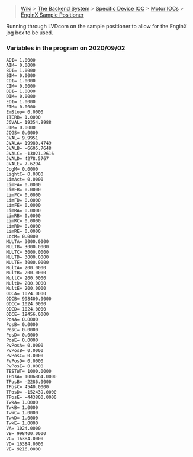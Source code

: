 > [Wiki](Home) > [The Backend System](The-Backend-System) > [Specific Device IOC](Specific-Device-IOC) > [Motor IOCs](Motor-IOCs) > [EnginX Sample Positioner](EnginX-Sample-Positioner)

Running through LVDcom on the sample positioner to allow for the EnginX jog box to be used.




### Variables in the program on 2020/09/02

```
ADI= 1.0000
AIM= 0.0000
BDI= 1.0000
BIM= 0.0000
CDI= 1.0000
CIM= 0.0000
DDI= 1.0000
DIM= 0.0000
EDI= 1.0000
EIM= 0.0000
EmStop= 0.0000
ITERB= 1.0000
JGVAL= 19354.9988
JIM= 0.0000
JOGS= 0.0000
JVAL= 9.9951
JVALA= 19980.4749
JVALB= -6605.7648
JVALC= -13021.2616
JVALD= 4278.5767
JVALE= 7.6294
JogM= 0.0000
LightC= 0.0000
LimAct= 0.0000
LimFA= 0.0000
LimFB= 0.0000
LimFC= 0.0000
LimFD= 0.0000
LimFE= 0.0000
LimRA= 0.0000
LimRB= 0.0000
LimRC= 0.0000
LimRD= 0.0000
LimRE= 0.0000
LocM= 0.0000
MULTA= 3000.0000
MULTB= 3000.0000
MULTC= 3000.0000
MULTD= 3000.0000
MULTE= 3000.0000
MultA= 200.0000
MultB= 200.0000
MultC= 200.0000
MultD= 200.0000
MultE= 200.0000
ODCA= 1024.0000
ODCB= 998400.0000
ODCC= 1024.0000
ODCD= 1024.0000
ODCE= 19456.0000
PosA= 0.0000
PosB= 0.0000
PosC= 0.0000
PosD= 0.0000
PosE= 0.0000
PvPosA= 0.0000
PvPosB= 0.0000
PvPosC= 0.0000
PvPosD= 0.0000
PvPosE= 0.0000
TESTWT= 1000.0000
TPosA= 1006864.0000
TPosB= -2286.0000
TPosC= 4540.0000
TPosD= -152439.0000
TPosE= -443800.0000
TwkA= 1.0000
TwkB= 1.0000
TwkC= 1.0000
TwkD= 1.0000
TwkE= 1.0000
VA= 1024.0000
VB= 998400.0000
VC= 16384.0000
VD= 16384.0000
VE= 9216.0000
```
